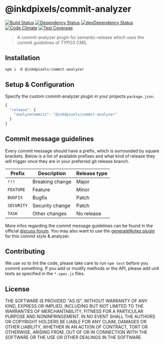 # @inkdpixels/commit-analyzer
[![Build Status](https://travis-ci.org/Inkdpixels/commit-analyzer.svg)](https://travis-ci.org/Inkdpixels/commit-analyzer) [![Dependency Status](https://david-dm.org/Inkdpixels/commit-analyzer.svg)](https://david-dm.org/inkdpixels/commit-analyzer) [![devDependency Status](https://david-dm.org/Inkdpixels/commit-analyzer/dev-status.svg)](https://david-dm.org/inkdpixels/commit-analyzer#info=devDependencies) [![Code Climate](https://codeclimate.com/github/Inkdpixels/commit-analyzer/badges/gpa.svg)](https://codeclimate.com/github/Inkdpixels/commit-analyzer) [![Test Coverage](https://codeclimate.com/github/Inkdpixels/commit-analyzer/badges/coverage.svg)](https://codeclimate.com/github/Inkdpixels/commit-analyzer/coverage)

> A commit-analyzer plugin for semantic-release which uses the commit guidelines of TYPO3 CMS.

## Installation
```js
npm i -D @inkdpixels/commit-analyzer
```

## Setup & Configuration
Specify the custom commit-analyzer plugin in your projects `package.json`.

```js
{
  "release": {
    "analyzeCommits": "@inkdpixels/commit-analyzer"
  }
}
```

## Commit message guidelines
Every commit message should have a prefix, which is surrounded by square brackets.
Below is a list of available prefixes and what kind of release they will trigger once they are in your preferred git release branch.

| Prefix        | Description     | Release type  |
| ------------- | --------------- | ------------- |
| `!!!`         | Breaking change | Major         |
| `FEATURE`     | Feature         | Minor         |
| `BUGFIX`      | Bugfix          | Patch         |
| `SECURITY`    | Security change | Patch         |
| `TASK`        | Other changes   | No release    |

More infos regarding the commit message guidelines can be found in the official [discuss forum](https://discuss.neos.io/t/commit-message-style/507). You may also want to use the [generateNotes plugin](https://github.com/Inkdpixels/release-notes-generator) for this commit style & analyzer.

## Contributing
We use xo to lint the code, please take care to run `npm test` before you commit something.
If you add or modify methods or the API, please add unit tests as specified in the `*.spec.js` files.

## License
THE SOFTWARE IS PROVIDED "AS IS", WITHOUT WARRANTY OF ANY KIND, EXPRESS OR
IMPLIED, INCLUDING BUT NOT LIMITED TO THE WARRANTIES OF MERCHANTABILITY,
FITNESS FOR A PARTICULAR PURPOSE AND NONINFRINGEMENT. IN NO EVENT SHALL THE
AUTHORS OR COPYRIGHT HOLDERS BE LIABLE FOR ANY CLAIM, DAMAGES OR OTHER
LIABILITY, WHETHER IN AN ACTION OF CONTRACT, TORT OR OTHERWISE, ARISING FROM,
OUT OF OR IN CONNECTION WITH THE SOFTWARE OR THE USE OR OTHER DEALINGS IN
THE SOFTWARE.
